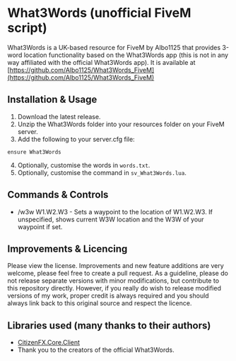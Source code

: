 # What3Words (unofficial FiveM script)
What3Words is a UK-based resource for FiveM by Albo1125 that provides 3-word location functionality based on the What3Words app (this is not in any way affiliated with the official What3Words app). It is available at [https://github.com/Albo1125/What3Words_FiveM](https://github.com/Albo1125/What3Words_FiveM)

## Installation & Usage
1. Download the latest release.
2. Unzip the What3Words folder into your resources folder on your FiveM server.
3. Add the following to your server.cfg file:
```text
ensure What3Words
```
4. Optionally, customise the words in `words.txt`.
5. Optionally, customise the command in `sv_What3Words.lua`.

## Commands & Controls
* /w3w W1.W2.W3 - Sets a waypoint to the location of W1.W2.W3. If unspecified, shows current W3W location and the W3W of your waypoint if set.


## Improvements & Licencing
Please view the license. Improvements and new feature additions are very welcome, please feel free to create a pull request. As a guideline, please do not release separate versions with minor modifications, but contribute to this repository directly. However, if you really do wish to release modified versions of my work, proper credit is always required and you should always link back to this original source and respect the licence.

## Libraries used (many thanks to their authors)
* [CitizenFX.Core.Client](https://www.nuget.org/packages/CitizenFX.Core.Client)
* Thank you to the creators of the official What3Words.
